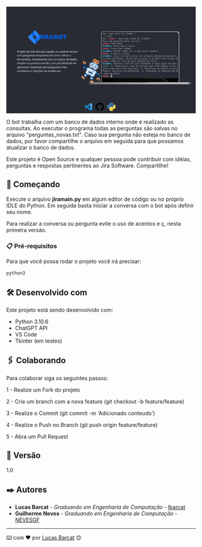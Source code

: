 <img src="content/img/capajirabot.png" width="1000" align="center"/></a> 

O bot trabalha com um banco de dados interno onde é realizado as consultas. Ao executar o programa todas as perguntas são salvas no arquivo "perguntas_novas.txt". Caso sua pergunta não esteja no banco de dados, por favor compartilhe o arquivo em seguida para que possamos atualizar o banco de dados.

Este projeto é Open Source e qualquer pessoa pode contribuir com idéias, perguntas e respostas pertinentes ao Jira Software. Compartilhe!

## 🚀 Começando

Execute o arquivo **jiramain.py** em algum editor de código ou no próprio IDLE do Python. Em seguida basta iniciar a conversa com o bot após definir seu nome.

Para realizar a conversa ou pergunta evite o uso de acentos e ç, nesta primeira versão. 

### 📋 Pré-requisitos

Para que você possa rodar o projeto você irá precisar:

```
python3
```

## 🛠️ Desenvolvido com

Este projeto está sendo desenvolvido com:

- Python 3.10.6
- ChatGPT API
- VS Code 
- Tkinter (em testes)

## 🖇️ Colaborando

Para colaborar siga os seguintes passos:

1 - Realize um Fork do projeto

2 - Crie um branch com a nova feature (git checkout -b feature/feature)

3 - Realize o Commit (git commit -m 'Adicionado conteudo')

4 - Realize o Push no Branch (git push origin feature/feature)

5 - Abra um Pull Request

## 📌 Versão

1.0

## ✒️ Autores

* **Lucas Barcat** - *Graduando em Engenharia de Computação* - [lbarcat](https://github.com/lbarcat)
* **Guilherme Neves** - *Graduando em Engenharia de Computação* - [NEVESGF](https://github.com/NEVESGF)

---
⌨️ com ❤️ por [Lucas Barcat](https://gist.github.com/lbarcat) 😊